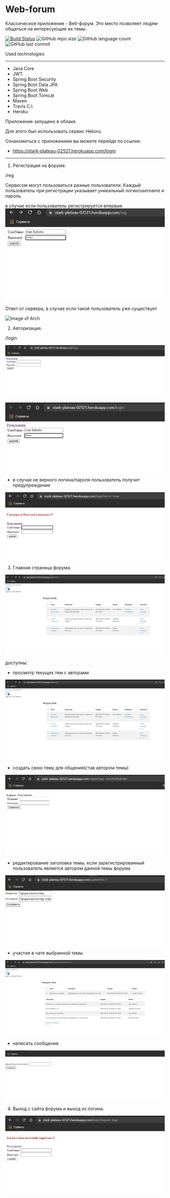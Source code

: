 # Web-forum

Классическое приложение - Веб-форум. 
Это место позволяет людям общаться на интересующие их темы.

[![Build Status](https://app.travis-ci.com/GrandEmetak/web-forum.svg?branch=main)](https://app.travis-ci.com/SlartiBartFast-art/job4j_forum)
![GitHub repo size](https://img.shields.io/github/repo-size/GrandEmetak/web-forum)
![GitHub language count](https://img.shields.io/github/languages/count/GrandEmetak/web-forum?logo=github)
 ![GitHub last commit](https://img.shields.io/github/last-commit/GrandEmetak/web-forum?logo=github)

Used technologies
______________________________________________
- Java Core
- JWT
- Spring Boot Security
- Spring Boot Data JPA
- Spring Boot Web
- Spring Boot Tomcat
- Maven
- Travis C.I.
- Heroku

Приложение запущено в облаке. 

Для этого был использовать сервис Hekoru.

Ознакомиться с приложением вы можете перейдя по ссылке:


 - https://stark-plateau-02521.herokuapp.com/login

______________________________________________

1. Регистрация на форуме.
 
 /reg

Сервисом могут пользоваться разные пользователи.
Каждый пользователь при регистрации указывает уникальный логин/username и пароль.

в случае если пользователь регистрируется впервые
![Image of Arch](https://github.com/GrandEmetak/web-forum/blob/main/image/Screenshot_1.jpg)

Ответ от сервера, в случае если такой пользователь уже существует

![Image of Arch](https://github.com/GrandEmetak/web-forumblob/main/image/Screenshot_2.jpg)

2. Авторизация.

 /login

![Image of Arch](https://github.com/GrandEmetak/web-forum/blob/main/image/Screenshot_3.jpg)


![Image of Arch](https://github.com/GrandEmetak/web-forum/blob/main/image/Screenshot_4.jpg)

 - в случае не верного логина/пароля пользователь получит предупреждение

![Image of Arch](https://github.com/GrandEmetak/web-forum/blob/main/image/Screenshot_9.jpg)

3. Главная страница форума.

![Image of Arch](https://github.com/GrandEmetak/web-forum/blob/main/image/Screenshot_5.jpg)

доступны:

   - просмотр текущих тем с авторами

![Image of Arch](https://github.com/GrandEmetak/web-forum/blob/main/image/Screenshot_5.jpg)

   - создать свою тему для общения(став автором темы)

![Image of Arch](https://github.com/GrandEmetak/web-forum/blob/main/image/Screenshot_10.jpg)

   - редактирование заголовка темы, если зарегистрированный пользователь является автором данной темы форума 

![Image of Arch](https://github.com/GrandEmetak/web-forum/blob/main/image/Screenshot_11.jpg)

   - участие в чате выбранной темы

![Image of Arch](https://github.com/GrandEmetak/web-forum/blob/main/image/Screenshot_6.jpg)

   - написать сообщение 

![Image of Arch](https://github.com/GrandEmetak/web-forum/blob/main/image/Screenshot_7.jpg)


4. Выход с сайта форума и выход из логина.

![Image of Arch](https://github.com/GrandEmetak/web-forum/blob/main/image/Screenshot_8.jpg)

